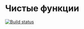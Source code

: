 # Чистые функции

[![Build status](https://ci.appveyor.com/api/projects/status/vf62qcv4ii3dsws4?svg=true)](https://ci.appveyor.com/project/123Batman123/purefunctions)